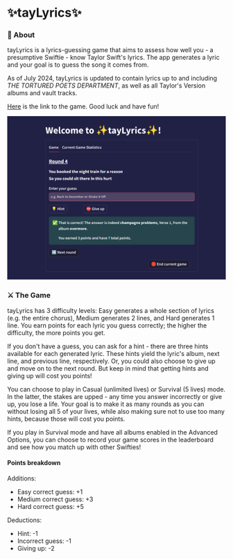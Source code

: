 # ✨tayLyrics✨

### 📃 About 
tayLyrics is a lyrics-guessing game that aims to assess how well you - a presumptive Swiftie - know Taylor Swift's lyrics. The app generates a lyric and your goal is to guess the song it comes from.

As of July 2024, tayLyrics is updated to contain lyrics up to and including *THE TORTURED POETS DEPARTMENT*, as well as all Taylor's Version albums and vault tracks.

[Here](https://taylyrics.streamlit.app/) is the link to the game. Good luck and have fun!

![alt text](image-2.png)

### ⚔️ The Game
tayLyrics has 3 difficulty levels: Easy generates a whole section of lyrics (e.g. the entire chorus), Medium generates 2 lines, and Hard generates 1 line. You earn points for each lyric you guess correctly; the higher the difficulty, the more points you get.

If you don't have a guess, you can ask for a hint - there are three hints available for each generated lyric. These hints yield the lyric's album, next line, and previous line, respectively. Or, you could also choose to give up and move on to the next round. But keep in mind that getting hints and giving up will cost you points!

You can choose to play in Casual (unlimited lives) or Survival (5 lives) mode. In the latter, the stakes are upped - any time you answer incorrectly or give up, you lose a life. Your goal is to make it as many rounds as you can without losing all 5 of your lives, while also making sure not to use too many hints, because those will cost you points. 

If you play in Survival mode and have all albums enabled in the Advanced Options, you can choose to record your game scores in the leaderboard and see how you match up with other Swifties!

#### Points breakdown

Additions: 

* Easy correct guess: +1
* Medium correct guess: +3
* Hard correct guess: +5

Deductions:

* Hint: -1
* Incorrect guess: -1
* Giving up: -2
